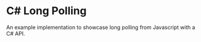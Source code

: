 # C# Long Polling

An example implementation to showcase long polling from Javascript with a C# API.
